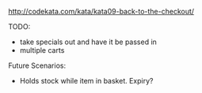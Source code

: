 http://codekata.com/kata/kata09-back-to-the-checkout/

TODO:
- take specials out and have it be passed in
- multiple carts



Future Scenarios:
- Holds stock while item in basket. Expiry?
